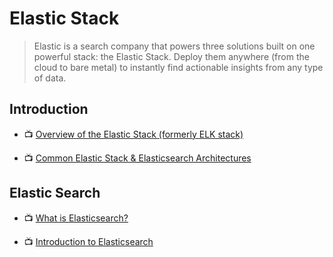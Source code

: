 # Elastic Stack

> Elastic is a search company that powers three solutions built on one powerful stack: the Elastic Stack. Deploy them anywhere (from the cloud to bare metal) to instantly find actionable insights from any type of data.

## Introduction

- 📺 [Overview of the Elastic Stack (formerly ELK stack)](https://www.youtube.com/watch?v=Hqn5p67uev4)

- 📺 [Common Elastic Stack & Elasticsearch Architectures](https://www.youtube.com/watch?v=Yc-G13lEbpc)

## Elastic Search

- 📺 [What is Elasticsearch?](https://www.youtube.com/watch?v=sKnkQSec1U0)

- 📺 [Introduction to Elasticsearch](https://www.youtube.com/watch?v=yZJfsUOHJjg)
